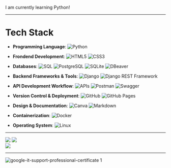 
I am currently learning Python!

---


# **Tech Stack**

- **Programming Language**:
![Python](https://img.shields.io/badge/python-3670A0?style=for-the-badge&logo=python&logoColor=ffdd54) 

- **Frondend Development**:
![HTML5](https://img.shields.io/badge/html5-%23E34F26.svg?style=for-the-badge&logo=html5&logoColor=white) 
![CSS3](https://img.shields.io/badge/css3-%231572B6.svg?style=for-the-badge&logo=css3&logoColor=white)

- **Databases**:
![SQL](https://img.shields.io/badge/-SQL-003B57?style=for-the-badge&logo=database&logoColor=white) 
![PostgreSQL](https://img.shields.io/badge/PostgreSQL-blue?style=for-the-badge) 
![SQLite](https://img.shields.io/badge/SQLite-003B57?style=for-the-badge&logo=sqlite&logoColor=white) 
![DBeaver](https://img.shields.io/badge/DBeaver-%23000000?style=for-the-badge&logo=dbeaver&logoColor=white)

- **Backend Frameworks & Tools**:
![Django](https://img.shields.io/badge/Django-blue?style=for-the-badge) 
![Django REST Framework](https://img.shields.io/badge/Django_REST_Framework-green?style=for-the-badge&logo=django&logoColor=white)


- **API Development Workflow**:
![APIs](https://img.shields.io/badge/API's-blue?style=for-the-badge) 
![Postman](https://img.shields.io/badge/Postman-%23FF6C37?style=for-the-badge&logo=postman&logoColor=white) 
![Swagger](https://img.shields.io/badge/Swagger-blue?style=for-the-badge&logo=swagger&logoColor=white) 

- **Version Control & Deployment**:
![GitHub](https://img.shields.io/badge/github-%23121011.svg?style=for-the-badge&logo=github&logoColor=white) 
![GitHub Pages](https://img.shields.io/badge/github%20pages-121013?style=for-the-badge&logo=github&logoColor=white) 

- **Design & Documentation**:
![Canva](https://img.shields.io/badge/Canva-%2300C4CC.svg?style=for-the-badge&logo=Canva&logoColor=white) 
![Markdown](https://img.shields.io/badge/markdown-%23000000.svg?style=for-the-badge&logo=markdown&logoColor=white)

- **Containerization**:
![Docker](https://img.shields.io/badge/Docker-Container-2496ED?style=for-the-badge&logo=docker&logoColor=white)

- **Operating System**:
![Linux](https://img.shields.io/badge/Linux-OS-FCC624?style=for-the-badge&logo=linux&logoColor=black) 














---
![](https://github-readme-stats.vercel.app/api?username=LeonZerr&theme=blueberry&hide_border=true&include_all_commits=true&count_private=true)
![](https://github-readme-streak-stats.herokuapp.com/?user=LeonZerr&theme=blueberry&hide_border=true)<br/>
![](https://github-readme-stats.vercel.app/api/top-langs/?username=LeonZerr&theme=blueberry&hide_border=true&include_all_commits=true&count_private=true&layout=compact)
	

---
![google-it-support-professional-certificate 1](https://github.com/LeonZerr/LeonZerr/assets/169882053/40b5be52-bb53-4a26-aea6-f3e6de8516db)


<!-- Proudly created with GPRM ( https://gprm.itsvg.in ) -->

